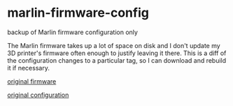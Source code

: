 # marlin-firmware-config
backup of Marlin firmware configuration only

The Marlin firmware takes up a lot of space on disk and I don't update my 3D printer's firmware often enough to justify leaving it there.  This is a diff of the configuration changes to a particular tag, so I can download and rebuild it if necessary.

[original firmware](https://github.com/MarlinFirmware/Marlin.git)

[original configuration](https://github.com/MarlinFirmware/Configurations.git)

